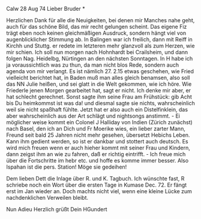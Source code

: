  Calw 28 Aug 74
Lieber Bruder <Frohnmeyer>*

Herzlichen Dank für alle die Neuigkeiten, bei denen mir Manches nahe geht, auch für das schöne Bild, das mir recht gelungen scheint. Das eigene Fiz trägt eben noch keinen gleichmäßigen Ausdruck, sondern hängt viel von augenblicklicher Stimmung ab. In Balingen war ich freilich, dann mit Reiff in Kirchh und Stuttg. er redete im letzteren mehr glanzvoll als zum Herzen, wie mir schien. Ich soll nun morgen nach Hohnhardt bei Crailsheim, und dann folgen Nag. Heidelbg, Nürtingen an den nächsten Sonntagen. In H habe ich ja voraussichtlich was zu thun, da man nicht blos Rede, sondern auch agenda von mir verlangt. Es ist nämlich 27. 2.15 etwas geschehen, wie Fried vielleicht berichtet hat, in Baden muß man alles gleich benamsen, also soll das NN Julie heißen, und sei glatt in die Welt gekommen, wie ich höre. Wie Friederle jenen Morgen gearbeitet hat, sagt er nicht. Ich denke mir aber, er hat schlecht gerechnet. Sonst sagte ihm seine Frau am Frühstück: gib Acht bis Du heimkommst ist was da! und diesmal sagte sie nichts, wahrscheinlich weil sie nicht spaßhaft fühlte. Jetzt hat er also auch ein Distelfinklein, das aber wahrscheinlich aus der Art schlägt und nightsongs anstimmt. - Ei möglicher weise kommt ein Colonel J Halliday von Indien (Zürich zunächst) nach Basel, den ich an Dich und Fr Moerike wies, ein lieber zarter Mann, Freund seit bald 25 Jahren nicht mehr gesehen, übersetzt Hebichs Leben. Kann ihm gedient werden, so ist er dankbar und stottert auch deutsch. Es wird mich freuen wenn er auch hieher kommt mit seiner Frau und Kindern, dann zeigst ihm an wie zu fahren, daß er richtig eintrifft. - Ich freue mich über die Fortschritte im hebr etc. und hoffe es komme immer besser. Also Ispahan ist die pers. Station! Möge sie gedeihen!

Dem lieben Dett die Inlage über R. und K. Tagbuch. Ich wünschte fast, R schriebe noch ein Wort über die ersten Tage in Kumase Dec. 72. Er fängt erst im Jan wieder an. Doch machts nicht viel, wenn eine kleine Lücke zum nachdenklichen Verweilen bleibt.

 Nun Adieu Herzlich grüßt
 Dein HGundert
